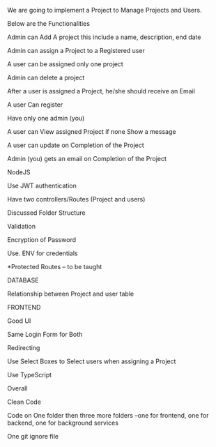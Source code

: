 We are going to implement a Project to Manage Projects and Users. 

Below are the Functionalities 

Admin can Add A project this include a name, description, end date 

Admin can assign a Project to a Registered user 

A user can be assigned only one project 

Admin can delete a project 

After a user is assigned a Project, he/she should receive an Email 

A user Can register  

Have only one admin (you)  

A user can View assigned Project if none Show a message 

A user can update on Completion of the Project 

Admin (you) gets an email on Completion of the Project 

 

NodeJS 

Use JWT authentication 

Have two controllers/Routes (Project and users) 

Discussed Folder Structure 

Validation 

Encryption of Password 

Use. ENV for credentials 

*Protected Routes – to be taught  

 

DATABASE 

Relationship between Project and user table 

 

FRONTEND 

Good UI 

Same Login Form for Both 

Redirecting 

Use Select Boxes to Select users when assigning a Project 

Use TypeScript 

 

Overall 

Clean Code 

Code on One folder then three more folders –one for frontend, one for backend, one for background services 

One git ignore file 
